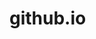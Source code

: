 # github.io<!DOCTYPE html>
<html>
    <head>
        <meta charset="utf-8" />
        <script type="text/javascript">
          
        </script>
        
        <meta name="viewport" content="width=100%, initial-scale=1" />
        <title>零落的简历</title>
        <link rel="shortcut icon" href="" />
        
        <link rel="stylesheet" href="vendor/jquery.pagepiling.css" type="text/css" />
        
        <link rel="stylesheet" href="css/main.css" type="text/css" />
    </head>
    
    <body>
        <div id="pagepiling">
            <div class="section center" id="home"> <a href="千玺.jpg"><img id="avatar" src="千玺.jpg" /></a>
        <h1 id="title">零落</h1>
                <p id="subtitle">花开易见落难寻，华灯初上澈见底</p>
                <h4>平面设计师</h4>

                <h6><a href="http://blog.csdn.net/nathan1987_" target="_blank">技术博客</a></h6>
                <p><a href="mailto:utopia.pro@aliyun.com">1105081862@qq.com</a></p>
            </div>
            
            <div class="section center" id="profession">
                <h1>擅长技术</h1>
                <div class="tag-panel">
                    <div class="tag expert">CSS</div>
                    <div class="tag familiar">SCSS</div>
                </div>
                <div class="tag-panel">
                    <div class="tag expert">JavaScript</div>
                    <div class="tag expert">jQuery</div>
                    <div class="tag expert">Bootstrap</div>
                    <div class="tag familiar">Three.js</div>
                    <div class="tag familiar">WebGL</div>
                </div>
                <div class="tag-panel">
                    <div class="tag familiar">HTML5</div>
                    <div class="tag familiar">Web Audio</div>
                    <div class="tag">WebRTC</div>
                </div>
                <div class="tag-panel">
                    <div class="tag expert">网页设计</div>
                    <div class="tag familiar">平面设计</div>
                    <div class="tag familiar">音视频编辑</div>
                </div>
                <div class="tag-panel">
                    <div class="tag expert">PhotoShop</div>
                    <div class="tag expert">InkScape</div>
                </div>
            </div>
            
            <div class="section center">
                <h1>教育背景</h1>
                <h4>天津滨海职业学院 </h4>
                <p>信息工程系 计算机应用技术专业</p>
                <p>2020年6月毕业</p>
            </div>
            
          

            
            <div class="section center">
                <h1>目前供职</h1>
                <h2>尚无</h2>
                <h4>&nbsp;</h4>
                <p>工作地点：未知</p>
            </div>
            
            <div class="section center">
                <h1>了解更多</h1>
                <p>Email: <a href="mailto:utopia.pro@aliyun.com" target="_blank">1105081862@qq.com</a></p>
                
                <h2><a href="lining-iOS.pdf" target="_blank" class="highlight">下载简历</a></h2>
                <div id="contact-panel">
                    <a class="social-share-element social-twitter" href="https://twitter.com/OviliaZhang" target="_blank" title="Follow me on Twitter" onclick="_gaq.push(['_trackEvent', 'Follow', 'Twitter', 'InCv']);"></a>
                    <a class="social-share-element social-google" href="https://plus.google.com/u/0/112802684720065263732?rel=author" target="_blank" title="Follow me on Google Plus" onclick="_gaq.push(['_trackEvent', 'Follow', 'GPlus', 'InCv']);"></a>
                    <a class="social-share-element social-github" href="https://github.com/Ovilia" target="_blank" title="Follow me on GitHub" onclick="_gaq.push(['_trackEvent', 'Follow', 'GitHub', 'InCv']);"></a>
                    <a class="social-share-element social-linkedin" href="http://www.linkedin.com/profile/view?id=148742016" target="_blank" title="Follow me on LinkedIn" onclick="_gaq.push(['_trackEvent', 'Follow', 'LinkedIn', 'InCv']);"></a>
                    <a class="social-share-element social-weibo" href="http://weibo.com/plainjane" target="_blank" title="Follow me on Sina Weibo" onclick="_gaq.push(['_trackEvent', 'Follow', 'Weibo', 'InCv']);"></a>
                    <a class="social-share-element social-douban" href="http://www.douban.com/people/ovilia1024/" target="_blank" title="Follow me on Douban" onclick="_gaq.push(['_trackEvent', 'Follow', 'Douban', 'InCv']);"></a>
                </div>
            </div>
        <link rel="stylesheet" href="../blog/css/font.css" type="text/css" />
        
        <script src="//code.jquery.com/jquery-1.11.0.min.js"></script>
        <script>window.jQuery || document.write('<script src="../blog/js/jquery-1.11.1.min.js"><\/script>');</script>
        <script type="text/javascript" src="vendor/jquery.pagepiling.min.js"></script>        
        <script type="text/javascript" src="js/index.min.js"></script>
    </body>
</html>
